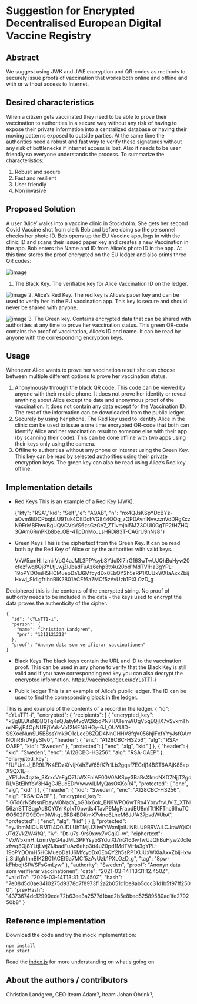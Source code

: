 Suggestion for Encrypted Decentralised European Digital Vaccine Registry
===

## Abstract
We suggest using JWK and JWE encryption and QR-codes as methods to securely issue proofs of vaccination that works both online and offline and with or without access to Internet.

## Desired characteristics
When a citizen gets vaccinated they need to be able to prove their vaccination to authorities in a secure way without any risk of having to expose their private information into a centralized database or having their moving patterns exposed to outside parties. At the same time the authorities need a robust and fast way to verify these signatures without any risk of bottlenecks if internet access is lost. Also it needs to be user friendly so everyone understands the process.
To summarize the characteristics:
1. Robust and secure
2. Fast and resilient
3. User friendly
4. Non invasive

## Proposed Solution
A user ‘Alice’ walks into a vaccine clinic in Stockholm. She gets her second Covid Vaccine shot from clerk Bob and before doing so the personnel checks her photo ID. Bob opens up the EU Vaccine app, logs in with the clinic ID and scans their issued paper key and creates a new Vaccination in the app. Bob enters the Name and ID from Alice's photo ID in the app. At this time stores the proof encrypted on the EU ledger and also prints three QR codes:
  

![image](https://user-images.githubusercontent.com/395843/111073489-2cda2780-84df-11eb-8955-45215503af46.png)
1. The Black Key. The verifiable key for Alice Vaccination ID on the ledger.

![image](https://user-images.githubusercontent.com/395843/111073496-3a8fad00-84df-11eb-801a-b705b4df2e98.png)
2. Alice’s Red Key. The red key is Alice’s paper key and can be used to verify her in the EU vaccination app. This key is secure and should never be shared with anyone.

![image](https://user-images.githubusercontent.com/395843/111073507-4a0ef600-84df-11eb-83eb-60fc7efdd789.png)
3. The Green key. Contains encrypted data that can be shared with authorities at any time to prove her vaccination status. This green QR-code contains the proof of vaccination, Alice’s ID and name. It can be read by anyone with the corresponding encryption keys.

## Usage
Whenever Alice wants to prove her vaccination result she can choose between multiple different options to prove her vaccination status.
1. Anonymously through the black QR code. This code can be viewed by anyone with their mobile phone. It does not prove her identity or reveal anything about Alice except the date and anonymous proof of the vaccination. It does not contain any data except for the Vaccination ID. The rest of the information can be downloaded from the public ledger. 
2. Securely by using her phone. The Red key used to identify Alice in the clinic can be used to issue a one time encrypted QR-code that both can identify Alice and her vaccination result to someone else with their app (by scanning their code). This can be done offline with two apps using their keys only using the camera.
3. Offline to authorities without any phone or internet using the Green Key. This key can be read by selected authorities using their private encryption keys. The green key can also be read using Alice’s Red key offline.

## Implementation details

- Red Keys
This is an example of a Red Key (JWK).

    {"kty": "RSA","kid": "Self","e": "AQAB", "n": "nx4QJsKSpYDcBYz-aOvm9iQCPbqbLU9Tuk4OEDchVG844QOq_zQPDAvnlNvvzznVdDRgKczN9FrMBFIwuBgUQVCVbVS6zsGzGe7_ZTlvmjbI5MZ3OUi0GgTP2fHZHQ3QAm6RmPKb8be_OB-4TpDnMo_LsHRDi83T-CA6rU9nNs8"}


- Green Keys
This is the ciphertext from the Green Key. It can be read both by the Red Key of Alice or by the authorities with valid keys. 

    VxW5xmH_IzmirVpG4aJML3PPYsybSYdulXI7irG163wTwUJQhBuHyw20cfezfwq8Qj8YLtjLwjZlJbadFuAz6ehp3tt4u20pd1MdTVIHa3gYPL-19oPYDOmH5HCMuepDa1J6MfcydDx0EbQY2h5sRP1XUUxWXlaAxxZbijHxwj_SIdlgfrIhnBIK2B01ACEf6a7MCf5zAvUzb1PXLOzD_g

Deciphered this is the contents of the encrypted string. No proof of authority needs to be included in the data - the keys used to encrypt the data proves the authenticity of the cipher.
    
    {
      "id": "cYLsTT1-i",
      "person": {
        "name": "Christian Landgren",
        "pnr": "1212121212"
      },
      "proof": "Anonyn data som verifierar vaccinationen"
    }


- Black Keys
The black keys contain the URL and ID to the vaccination proof. This can be used in any phone to verify that the Black Key is still valid and if you have corresponding red key you can also decrypt the encrypted information. 
https://vaccineledger.eu/cYLsTT1-i


- Public ledger
This is an example of Alice’s public ledger. The ID can be used to find the corresponding block in the ledger.
  

This is and example of the contents of a record in the ledger.
    {
      "id": "cYLsTT1-i",
      "encrypted": {
        "recipients": [
          {
            "encrypted_key": "kSg8EUtsNDBQTqKsQJatyMvoW2kbdPN7HATemWUgV5qEQjIX7vSvkmThnrNEyjF4OpNUBj1Vak-Vo12MEN6HGy-6J_OUYUlD-SSXoeNunSU5B8ssYmk9O1eLec98ZQD4NnGHHV8fqV056hjlFxfYYyJsfOAmNOhR8rDVjfySfv0",
            "header": {
              "enc": "A128CBC-HS256",
              "alg": "RSA-OAEP",
              "kid": "Sweden"
            },
            "protected": [
              "enc",
              "alg",
              "kid"
            ]
          },
          {
            "header": {
              "kid": "Sweden",
              "enc": "A128CBC-HS256",
              "alg": "RSA-OAEP"
            },
            "encrypted_key": "fUFUnLJ_BR9L7K4EDzXfvIjK4hZW65fK7r1Lb2gqsf7ECrlj14BST6AAjK85apX9QX1L--_YE1Uw4qzte_3KrxcVeFgQZUWXFnIAF00V0AKSpy3BaRsXImcNXD7NjjT2gdRLVBtElhffoV3H4gCJBucEDrVwwwlLMyQasOXKoR4",
            "protected": [
              "enc",
              "alg",
              "kid"
            ]
          },
          {
            "header": {
              "kid": "Sweden",
              "enc": "A128CBC-HS256",
              "alg": "RSA-OAEP"
            },
            "encrypted_key": "iGTd6rNSfssnFbayM0NacY_pG3Ix6ok_BN9WPO6vrTRn4YbrvfrvUVlZ_XTNl56znSTTSqgAd8CY0YrKpIxT0pwds4TavP9MgFrapdEU8mlTt1KFTnc6lhuTC6O502FO9EOm0lWhqLBRB4BDKmX7vIno6LheM6JJfA37pvdWUbA",
            "protected": [
              "enc",
              "alg",
              "kid"
            ]
          }
        ],
        "protected": "eyJlbmMiOiJBMTI4Q0JDLUhTMjU2IiwiYWxnIjoiUlNBLU9BRVAiLCJraWQiOiJTd2VkZW4ifQ",
        "iv": "Dt-u7s-9rs9xwx7vCqjO-w",
        "ciphertext": "VxW5xmH_IzmirVpG4aJML3PPYsybSYdulXI7irG163wTwUJQhBuHyw20cfezfwq8Qj8YLtjLwjZlJbadFuAz6ehp3tt4u20pd1MdTVIHa3gYPL-19oPYDOmH5HCMuepDa1J6MfcydDx0EbQY2h5sRP1XUUxWXlaAxxZbijHxwj_SIdlgfrIhnBIK2B01ACEf6a7MCf5zAvUzb1PXLOzD_g",
        "tag": "8pw-kFhbqjtSfWSFsGmLyw"
      },
      "authority": "Sweden",
      "proof": "Anonyn data som verifierar vaccinationen",
      "date": "2021-03-14T13:31:12.450Z",
      "validTo": "2026-03-14T13:31:12.450Z",
      "hash": "7e08d5d0ae3410275d9378d7f8973f12a2b051c1be8ab5dcc31d1b5f97ff2500",
      "prevHash": "4373674dc12990ede72b63ee3a2577d1bad2b5e8bed52589580ad1fe279250b8"
    }


## Reference implementation

Download the code and try the mock implementation:

    npm install
    npm start

Read the <a href="index.js">index.js</a> for more understanding on what's going on


## About the authors / contributors
Christian Landgren, CEO Iteam
Adam?, Iteam
Johan Öbrink?, 
